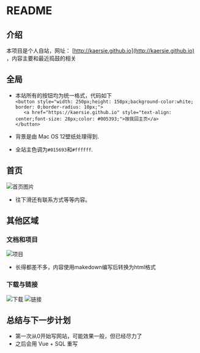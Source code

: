 ﻿# README
## 介绍

本项目是个人自站，网址： [http://kaersie.github.io](http://kaersie.github.io) ，内容主要和最近捣鼓的相关

## 全局
+ 本站所有的按钮均为统一格式，代码如下<br>
`<button style="width: 250px;height: 150px;background-color:white; border: 0;border-radius: 10px;">`<br>
  `   <a href="https://kaersie.github.io" style="text-align: center;font-size: 28px;color: #005393;">按我回主页</a>`<br>
 `</button>`<br>


+ 背景是由 Mac OS 12壁纸处理得到.
  
+ 全站主色调为<code>#015693</code>和<code>#ffffff</code>.
  
## 首页

![首页图片](https://s1.ax1x.com/2023/07/25/pCXR00S.png)

*  往下滑还有联系方式等等内容。
  
## 其他区域

### 文档和项目

![项目](https://s1.ax1x.com/2023/07/25/pCXlw6K.png)

* 长得都差不多，内容使用makedown编写后转换为html格式
  
### 下载与链接

![下载](https://s1.ax1x.com/2023/07/25/pCX1mHe.png)
![链接](https://s1.ax1x.com/2023/07/25/pCX1M4A.png)

## 总结与下一步计划

* 第一次从0开始写网站，可能效果一般，但已经尽力了
* 之后会用 Vue + SQL 重写
